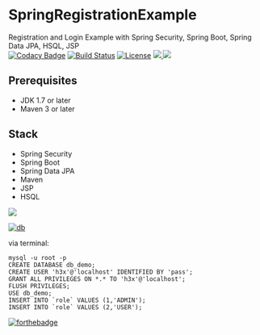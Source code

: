 # SpringRegistrationExample
Registration and Login Example with Spring Security, Spring Boot, Spring Data JPA, HSQL, JSP</br>
[![Codacy Badge](https://api.codacy.com/project/badge/Grade/89061095ef1043818e32143de6187ac7)](https://www.codacy.com/app/qommentator/SpringRegistrationExample?utm_source=github.com&amp;utm_medium=referral&amp;utm_content=h3xb0y/SpringRegistrationExample&amp;utm_campaign=Badge_Grade)
[![Build Status](https://travis-ci.org/h3xb0y/SpringRegistrationExample.svg?branch=master)](https://travis-ci.org/h3xb0y/SpringRegistrationExample)
[![License](https://img.shields.io/badge/license-MIT-red.svg)](https://github.com/h3xb0y/SpringRegistrationExample/blob/master/LICENSE)
<a href="https://twitter.com/h3xb0y">
        <img src="https://img.shields.io/twitter/follow/h3xb0y.svg?style=social&label=Twitter%20@h3xb0y"/>
    </a>
<img src="https://i.imgur.com/QgVXt8U.png" /> 

## Prerequisites
- JDK 1.7 or later
- Maven 3 or later

## Stack
- Spring Security
- Spring Boot
- Spring Data JPA
- Maven
- JSP
- HSQL
<img src="https://i.imgur.com/QgVXt8U.png" /> 

[![db](https://img.shields.io/badge/create-database-blue.svg)](https://github.com/h3xb0y/SpringRegistrationExample/blob/master/LICENSE)

via terminal:
```
mysql -u root -p
CREATE DATABASE db_demo;
CREATE USER 'h3x'@'localhost' IDENTIFIED BY 'pass';
GRANT ALL PRIVILEGES ON *.* TO 'h3x'@'localhost';
FLUSH PRIVILEGES;
USE db_demo;
INSERT INTO `role` VALUES (1,'ADMIN');
INSERT INTO `role` VALUES (2,'USER');
```

[![forthebadge](https://forthebadge.com/images/badges/made-with-java.svg)](https://forthebadge.com)
